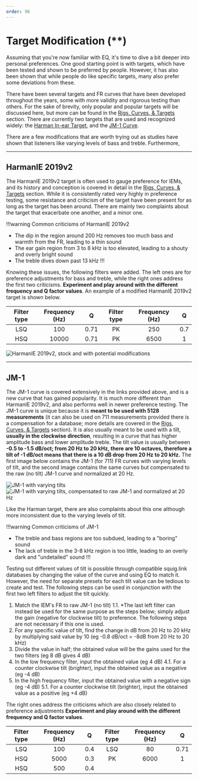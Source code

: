 ```yaml
---
order: 96
---
```

# Target Modification (\*\*)

Assuming that you're now familiar with EQ, it's time to dive a bit deeper into personal preferences. One good starting point is with targets, which have been tested and shown to be preferred by people. However, it has also been shown that while people do like specific targets, many also prefer some deviations from these. 

There have been several targets and FR curves that have been developed throughout the years, some with more validity and rigorous testing than others. For the sake of brevity, only popular and popular targets will be discussed here, but more can be found in the [Rigs, Curves, & Targets](https://4ciemg.github.io/IEM-EQ-Guide/rigs-curves-targets/) section. There are currently two targets that are used and recognized widely: the [Harman In-ear Target](https://4ciemg.github.io/IEM-EQ-Guide/rigs-curves-targets/#harman-in-ear-target-711--5128), and the [JM-1 Curve](https://4ciemg.github.io/IEM-EQ-Guide/rigs-curves-targets/#%CE%B4-and-jm-1-curve-711--5128). 

There are a few modifications that are worth trying out as studies have shown that listeners like varying levels of bass and treble. Furthermore, 

***
## HarmanIE 2019v2

The HarmanIE 2019v2 target is often used to gauge preference for IEMs, and its history and conception is covered in detail in the [Rigs, Curves, & Targets](https://4ciemg.github.io/IEM-EQ-Guide/rigs-curves-targets/#harman-in-ear-target-711--5128) section. While it is consistently rated very highly in preference testing, some resistance and criticism of the target have been present for as long as the target has been around. There are mainly two complaints about the target that exacerbate one another, and a minor one.

!!!warning Common criticisms of HarmanIE 2019v2
- The dip in the region around 200 Hz removes too much bass and warmth from the FR, leading to a thin sound
- The ear gain region from 3 to 8 kHz is too elevated, leading to a shouty and overly bright sound
- The treble dives down past 13 kHz
!!!

Knowing these issues, the following filters were added. The left ones are for preference adjustments for bass and treble, while the right ones address the first two criticisms. **Experiment and play around with the different frequency and Q factor values**. An example of a modified HarmanIE 2019v2 target is shown below.

Filter type | Frequency (Hz) | Q | Filter type | Frequency (Hz) | Q |
:-:|:-:|:-:|:-:|:-:|:-:|
LSQ | 100 | 0.71 | PK | 250 | 0.7 |
HSQ | 10000 | 0.71 | PK | 6500 | 1 |

![HarmanIE 2019v2, stock and with potential modifications](https://i.postimg.cc/44VRsNGd/Harman-Modification.png)

***
## JM-1

The JM-1 curve is covered extensively in the links provided above, and is a new curve that has gained popularity. It is much more different than HarmanIE 2019v2, and also performs well in newer preference testing. The JM-1 curve is unique because it is **meant to be used with 5128 measurements** (it can also be used on 711 measurements provided there is a compensation for a database; more details are covered in the [Rigs, Curves, & Targets](https://4ciemg.github.io/IEM-EQ-Guide/rigs-curves-targets/#%CE%B4-and-jm-1-curve-711--5128) section).
It is also usually meant to be used with a tilt, **usually in the clockwise direction**, resulting in a curve that has higher amplitude bass and lower amplitude treble. The tilt value is usually between **-0.5 to -1.5 dB/oct; from 20 Hz to 20 kHz, there are 10 octaves, therefore a tilt of -1 dB/oct means that there is a 10 dB drop from 20 Hz to 20 kHz.** The first image below contains the JM-1 (for 711) FR curves with varying levels of tilt, and the second image contains the same curves but compensated to the raw (no tilt) JM-1 curve and normalized at 20 Hz.

![JM-1 with varying tilts](https://i.postimg.cc/brcXk4xp/JM-1-Normal.png)
![JM-1 with varying tilts, compensated to raw JM-1 and normalized at 20 Hz](https://i.postimg.cc/rFTXmXy9/JM-1-Comp.png)

Like the Harman target, there are also complaints about this one although more inconsistent due to the varying levels of tilt.

!!!warning Common criticisms of JM-1
- The treble and bass regions are too subdued, leading to a "boring" sound
- The lack of treble in the 3-8 kHz region is too little, leading to an overly dark and "undetailed" sound
!!!

Testing out different values of tilt is possible through compatible squig.link databases by changing the value of the curve and using EQ to match it. However, the need for separate presets for each tilt value can be tedious to create and test. The following steps can be used in conjunction with the first two left filters to adjust the tilt quickly. 

1. Match the IEM's FR to raw JM-1 (no tilt)
 1.1. *The last left filter can instead be used for the same purpose as the steps below; simply adjust the gain (negative for clockwise tilt) to preference. The following steps are not necessary if this one is used.
2. For any specific value of tilt, find the change in dB from 20 Hz to 20 kHz by multiplying said value by 10 (eg -0.8 dB/oct = -8dB from 20 Hz to 20 kHz)
3. Divide the value in half; the obtained value will be the gains used for the two filters (eg 8 dB gives 4 dB)
4. In the low frequency filter, input the obtained value (eg 4 dB)
 4.1. For a counter clockwise tilt (brighter), input the obtained value as a negative (eg -4 dB)
5. In the high frequency filter, input the obtained value with a negative sign (eg -4 dB)
 5.1. For a counter clockwise tilt (brighter), input the obtained value as a positive (eg +4 dB)

The right ones address the criticisms which are also closely related to preference adjustments  **Experiment and play around with the different frequency and Q factor values**. 

Filter type | Frequency (Hz) | Q | Filter type | Frequency (Hz) | Q |
:-:|:-:|:-:|:-:|:-:|:-:|
LSQ | 100 | 0.4 | LSQ | 80 | 0.71 |
HSQ | 5000 | 0.3 | PK | 6000 | 1 |
HSQ | 500 | 0.4 |  |  |  |





 
